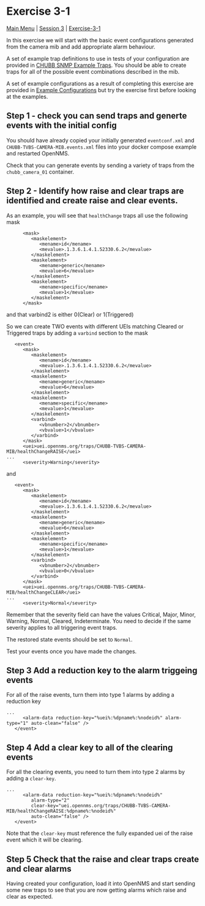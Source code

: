 # Exercise 3-1 

[Main Menu](../README.md) | [Session 3](../session3/README.md) | [Exercise-3-1](../session3/Exercise-3-1.md)

In this exercise we will start with the basic event configurations generated from the camera mib and add appropriate alarm behaviour.

A set of example trap definitions to use in tests of your configuration are provided in [CHUBB SNMP Example Traps](../session3/ExampleTrapsCHUBB-TVBS-CAMERA-MIB.md). 
You should be able to create traps for all of the possible event combinations described in the mib.

A set of example configurations as a result of completing this exercise are provided in [Example Configurations](../session3/minimal-minion-activemq/example-configurations/) but try the exercise first before looking at the examples.

## Step 1 - check you can send traps and generte events with the initial config

You should have already copied your initially generated  `eventconf.xml` and `CHUBB-TVBS-CAMERA-MIB.events.xml` files into your docker compose example and restarted OpenNMS.

Check that you can generate events by sending a variety of traps from the `chubb_camera_01` container.

## Step 2 - Identify how raise and clear traps are identified and create raise and clear events.

As an example, you will see that `healthChange` traps all use the following mask

```
      <mask>
         <maskelement>
            <mename>id</mename>
            <mevalue>.1.3.6.1.4.1.52330.6.2</mevalue>
         </maskelement>
         <maskelement>
            <mename>generic</mename>
            <mevalue>6</mevalue>
         </maskelement>
         <maskelement>
            <mename>specific</mename>
            <mevalue>1</mevalue>
         </maskelement>
      </mask>
```

and that varbind2 is either 0(Clear) or 1(Triggered)

So we can create TWO events with different UEIs matching Cleared or Triggered traps by adding a `varbind` section to the mask

```
   <event>
      <mask>
         <maskelement>
            <mename>id</mename>
            <mevalue>.1.3.6.1.4.1.52330.6.2</mevalue>
         </maskelement>
         <maskelement>
            <mename>generic</mename>
            <mevalue>6</mevalue>
         </maskelement>
         <maskelement>
            <mename>specific</mename>
            <mevalue>1</mevalue>
         </maskelement>
         <varbind>
            <vbnumber>2</vbnumber>
            <vbvalue>1</vbvalue>
         </varbind>
      </mask>
      <uei>uei.opennms.org/traps/CHUBB-TVBS-CAMERA-MIB/healthChangeRAISE</uei>  
...
      <severity>Warning</severity>

```

and

```
   <event>
      <mask>
         <maskelement>
            <mename>id</mename>
            <mevalue>.1.3.6.1.4.1.52330.6.2</mevalue>
         </maskelement>
         <maskelement>
            <mename>generic</mename>
            <mevalue>6</mevalue>
         </maskelement>
         <maskelement>
            <mename>specific</mename>
            <mevalue>1</mevalue>
         </maskelement>
         <varbind>
            <vbnumber>2</vbnumber>
            <vbvalue>0</vbvalue>
         </varbind>
      </mask>
      <uei>uei.opennms.org/traps/CHUBB-TVBS-CAMERA-MIB/healthChangeCLEAR</uei>  
...
      <severity>Normal</severity>

```
 
Remember that the severity field can have the values  Critical, Major, Minor, Warning, Normal, Cleared, Indeterminate.
You need to decide if the same severity applies to all triggering event traps.

The restored state events should be set to `Normal`.

Test your events once you have made the changes.

## Step 3 Add a reduction key to the alarm triggeing events

For all of the raise events, turn them into type 1 alarms by adding a reduction key

```
...
      <alarm-data reduction-key="%uei%:%dpname%:%nodeid%" alarm-type="1" auto-clean="false" />
   </event>
```

## Step 4 Add a clear key to all of the clearing events

For all the clearing events, you need to turn them into type 2 alarms by adding a `clear-key`.

```
...
      <alarm-data reduction-key="%uei%:%dpname%:%nodeid%" 
         alarm-type="2"
         clear-key="uei.opennms.org/traps/CHUBB-TVBS-CAMERA-MIB/healthChangeRAISE:%dpname%:%nodeid%" 
         auto-clean="false" />
   </event>
```

Note that the `clear-key` must reference the fully expanded uei of the raise event which it will be clearing.

## Step 5 Check that the raise and clear traps create and clear alarms

Having created your configuration, load it into OpenNMS and start sending some new traps to see that you are now getting alarms which raise and clear as expected.
